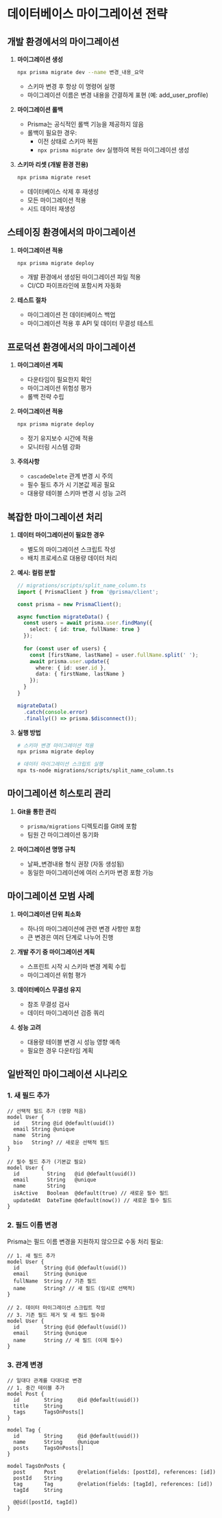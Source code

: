 # 데이터베이스 마이그레이션 전략

## 개발 환경에서의 마이그레이션

1. **마이그레이션 생성**
   ```bash
   npx prisma migrate dev --name 변경_내용_요약
   ```
   - 스키마 변경 후 항상 이 명령어 실행
   - 마이그레이션 이름은 변경 내용을 간결하게 표현 (예: add_user_profile)

2. **마이그레이션 롤백**
   - Prisma는 공식적인 롤백 기능을 제공하지 않음
   - 롤백이 필요한 경우:
     - 이전 상태로 스키마 복원
     - `npx prisma migrate dev` 실행하여 복원 마이그레이션 생성

3. **스키마 리셋 (개발 환경 전용)**
   ```bash
   npx prisma migrate reset
   ```
   - 데이터베이스 삭제 후 재생성
   - 모든 마이그레이션 적용
   - 시드 데이터 재생성

## 스테이징 환경에서의 마이그레이션

1. **마이그레이션 적용**
   ```bash
   npx prisma migrate deploy
   ```
   - 개발 환경에서 생성된 마이그레이션 파일 적용
   - CI/CD 파이프라인에 포함시켜 자동화

2. **테스트 절차**
   - 마이그레이션 전 데이터베이스 백업
   - 마이그레이션 적용 후 API 및 데이터 무결성 테스트

## 프로덕션 환경에서의 마이그레이션

1. **마이그레이션 계획**
   - 다운타임이 필요한지 확인
   - 마이그레이션 위험성 평가
   - 롤백 전략 수립

2. **마이그레이션 적용**
   ```bash
   npx prisma migrate deploy
   ```
   - 정기 유지보수 시간에 적용
   - 모니터링 시스템 강화

3. **주의사항**
   - `cascadeDelete` 관계 변경 시 주의
   - 필수 필드 추가 시 기본값 제공 필요
   - 대용량 테이블 스키마 변경 시 성능 고려

## 복잡한 마이그레이션 처리

1. **데이터 마이그레이션이 필요한 경우**
   - 별도의 마이그레이션 스크립트 작성
   - 배치 프로세스로 대용량 데이터 처리

2. **예시: 컬럼 분할**
   ```typescript
   // migrations/scripts/split_name_column.ts
   import { PrismaClient } from '@prisma/client';
   
   const prisma = new PrismaClient();
   
   async function migrateData() {
     const users = await prisma.user.findMany({
       select: { id: true, fullName: true }
     });
     
     for (const user of users) {
       const [firstName, lastName] = user.fullName.split(' ');
       await prisma.user.update({
         where: { id: user.id },
         data: { firstName, lastName }
       });
     }
   }
   
   migrateData()
     .catch(console.error)
     .finally(() => prisma.$disconnect());
   ```

3. **실행 방법**
   ```bash
   # 스키마 변경 마이그레이션 적용
   npx prisma migrate deploy
   
   # 데이터 마이그레이션 스크립트 실행
   npx ts-node migrations/scripts/split_name_column.ts
   ```

## 마이그레이션 히스토리 관리

1. **Git을 통한 관리**
   - `prisma/migrations` 디렉토리를 Git에 포함
   - 팀원 간 마이그레이션 동기화

2. **마이그레이션 명명 규칙**
   - 날짜_변경내용 형식 권장 (자동 생성됨)
   - 동일한 마이그레이션에 여러 스키마 변경 포함 가능

## 마이그레이션 모범 사례

1. **마이그레이션 단위 최소화**
   - 하나의 마이그레이션에 관련 변경 사항만 포함
   - 큰 변경은 여러 단계로 나누어 진행

2. **개발 주기 중 마이그레이션 계획**
   - 스프린트 시작 시 스키마 변경 계획 수립
   - 마이그레이션 위험 평가

3. **데이터베이스 무결성 유지**
   - 참조 무결성 검사
   - 데이터 마이그레이션 검증 쿼리

4. **성능 고려**
   - 대용량 테이블 변경 시 성능 영향 예측
   - 필요한 경우 다운타임 계획

## 일반적인 마이그레이션 시나리오

### 1. 새 필드 추가

```prisma
// 선택적 필드 추가 (영향 적음)
model User {
  id    String @id @default(uuid())
  email String @unique
  name  String
  bio   String? // 새로운 선택적 필드
}

// 필수 필드 추가 (기본값 필요)
model User {
  id         String   @id @default(uuid())
  email      String   @unique
  name       String
  isActive   Boolean  @default(true) // 새로운 필수 필드
  updatedAt  DateTime @default(now()) // 새로운 필수 필드
}
```

### 2. 필드 이름 변경

Prisma는 필드 이름 변경을 지원하지 않으므로 수동 처리 필요:

```prisma
// 1. 새 필드 추가
model User {
  id        String @id @default(uuid())
  email     String @unique
  fullName  String // 기존 필드
  name      String? // 새 필드 (임시로 선택적)
}

// 2. 데이터 마이그레이션 스크립트 작성
// 3. 기존 필드 제거 및 새 필드 필수화
model User {
  id        String @id @default(uuid())
  email     String @unique
  name      String // 새 필드 (이제 필수)
}
```

### 3. 관계 변경

```prisma
// 일대다 관계를 다대다로 변경
// 1. 중간 테이블 추가
model Post {
  id        String     @id @default(uuid())
  title     String
  tags      TagsOnPosts[]
}

model Tag {
  id        String     @id @default(uuid())
  name      String     @unique
  posts     TagsOnPosts[]
}

model TagsOnPosts {
  post      Post       @relation(fields: [postId], references: [id])
  postId    String
  tag       Tag        @relation(fields: [tagId], references: [id])
  tagId     String
  
  @@id([postId, tagId])
}
``` 